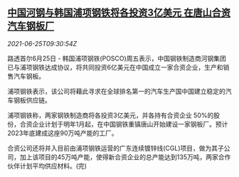 <!--1624615262000-->
[中国河钢与韩国浦项钢铁将各投资3亿美元 在唐山合资汽车钢板厂](https://cn.reuters.com/article/china-kr-steel-jv-tangshan-0625-idCNKCS2E10VQ)
------

<div><i>2021-06-25T09:30:54Z</i></div><p>路透首尔6月25日 - 韩国浦项钢铁(POSCO)周五表示，中国钢铁制造商河钢集团已与浦项钢铁达成协议，将共同投资6亿美元在中国成立一家合资企业，生产和销售汽车钢板。</p><p>浦项钢铁表示，该公司将藉此寻求在全球排名第一的汽车生产国中国建立稳定的汽车钢板供应链。</p><p>浦项钢铁称，两家钢铁制造商将各投资3亿美元，并各持有合资企业 50%的股份，合资企业计划于明年1月起，在中国钢铁重镇唐山开始建设一家钢板厂。预计2023年底建成这座90万吨产能的工厂。</p><p>合资公司还将并入目前由浦项钢铁运营的广东连续镀锌线(CGL)项目，做为其子公司，加上该项目的45万吨产能，使得新合资企业的总产能达到135万吨，两家合作伙伴计划平均供应材料。(完)</p>
